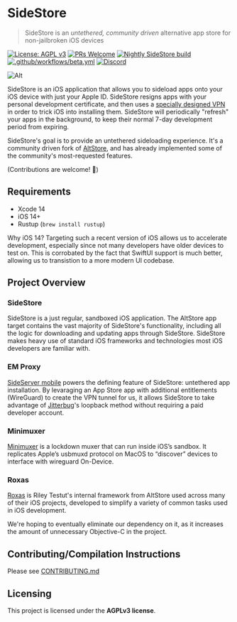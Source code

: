 # SideStore

> SideStore is an *untethered, community driven* alternative app store for non-jailbroken iOS devices 

[![License: AGPL v3](https://img.shields.io/badge/License-AGPL%20v3-blue.svg)](https://www.gnu.org/licenses/agpl-3.0)
[![PRs Welcome](https://img.shields.io/badge/PRs-welcome-brightgreen.svg)](https://makeapullrequest.com)
[![Nightly SideStore build](https://github.com/SideStore/SideStore/actions/workflows/nightly.yml/badge.svg)](https://github.com/SideStore/SideStore/actions/workflows/nightly.yml)
[![.github/workflows/beta.yml](https://github.com/SideStore/SideStore/actions/workflows/beta.yml/badge.svg)](https://github.com/SideStore/SideStore/actions/workflows/beta.yml)
[![Discord](https://img.shields.io/discord/949183273383395328?label=Discord)](https://discord.gg/sidestore-949183273383395328)

![Alt](https://repobeats.axiom.co/api/embed/3a329ce95955690b9a9366f8d5598626a847d96c.svg "Repobeats analytics image")

SideStore is an iOS application that allows you to sideload apps onto your iOS device with just your Apple ID. SideStore resigns apps with your personal development certificate, and then uses a [specially designed VPN](https://github.com/jkcoxson/em_proxy) in order to trick iOS into installing them. SideStore will periodically "refresh" your apps in the background, to keep their normal 7-day development period from expiring.

SideStore's goal is to provide an untethered sideloading experience. It's a community driven fork of [AltStore](https://github.com/rileytestut/AltStore), and has already implemented some of the community's most-requested features.

(Contributions are welcome! 🙂)

## Requirements
- Xcode 14
- iOS 14+
- Rustup (`brew install rustup`)

Why iOS 14? Targeting such a recent version of iOS allows us to accelerate development, especially since not many developers have older devices to test on. This is corrobated by the fact that SwiftUI support is much better, allowing us to transistion to a more modern UI codebase.
## Project Overview

### SideStore
SideStore is a just regular, sandboxed iOS application. The AltStore app target contains the vast majority of SideStore's functionality, including all the logic for downloading and updating apps through SideStore. SideStore makes heavy use of standard iOS frameworks and technologies most iOS developers are familiar with.

### EM Proxy
[SideServer mobile](https://github.com/jkcoxson/em_proxy) powers the defining feature of SideStore: untethered app installation. By levaraging an App Store app with additional entitlements (WireGuard) to create the VPN tunnel for us, it allows SideStore to take advantage of [Jitterbug](https://github.com/osy/Jitterbug)'s loopback method without requiring a paid developer account.

### Minimuxer
[Minimuxer](https://github.com/jkcoxson/minimuxer) is a lockdown muxer that can run inside iOS’s sandbox. It replicates Apple’s usbmuxd protocol on MacOS to “discover” devices to interface with wireguard On-Device.

### Roxas
[Roxas](https://github.com/rileytestut/roxas) is Riley Testut's internal framework from AltStore used across many of their iOS projects, developed to simplify a variety of common tasks used in iOS development.

We're hoping to eventually eliminate our dependency on it, as it increases the amount of unnecessary Objective-C in the project.

## Contributing/Compilation Instructions

Please see [CONTRIBUTING.md](./CONTRIBUTING.md)

## Licensing

This project is licensed under the **AGPLv3 license**.
